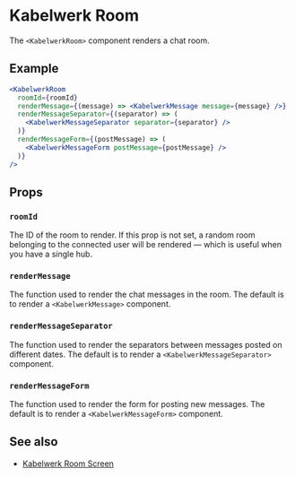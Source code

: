 # Kabelwerk Room

The `<KabelwerkRoom>` component renders a chat room.

## Example

```jsx
<KabelwerkRoom
  roomId={roomId}
  renderMessage={(message) => <KabelwerkMessage message={message} />}
  renderMessageSeparator={(separator) => (
    <KabelwerkMessageSeparator separator={separator} />
  )}
  renderMessageForm={(postMessage) => (
    <KabelwerkMessageForm postMessage={postMessage} />
  )}
/>
```

## Props

### `roomId`

The ID of the room to render. If this prop is not set, a random room belonging to the connected user will be rendered — which is useful when you have a single hub.

### `renderMessage`

The function used to render the chat messages in the room. The default is to render a `<KabelwerkMessage>` component.

### `renderMessageSeparator`

The function used to render the separators between messages posted on different dates. The default is to render a `<KabelwerkMessageSeparator>` component.

### `renderMessageForm`

The function used to render the form for posting new messages. The default is to render a `<KabelwerkMessageForm>` component.

## See also

- [Kabelwerk Room Screen](./KabelwerkRoomScreen.md)
